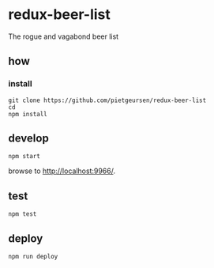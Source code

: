 
# redux-beer-list

The rogue and vagabond beer list

## how

### install

```
git clone https://github.com/pietgeursen/redux-beer-list
cd 
npm install
```

## develop

```
npm start
```

browse to <http://localhost:9966/>.

## test

```
npm test
```

## deploy

```
npm run deploy
```
